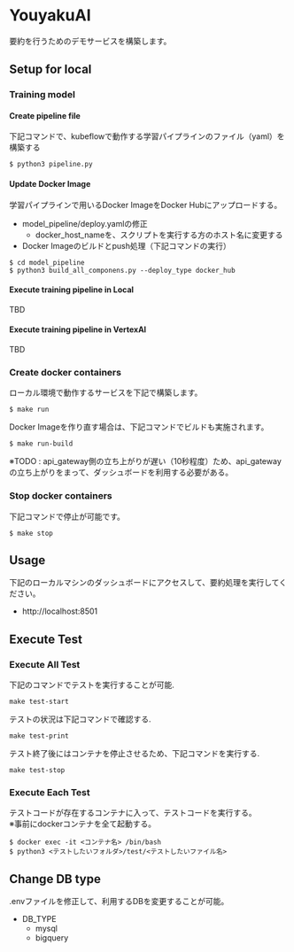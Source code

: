 # YouyakuAI

要約を行うためのデモサービスを構築します。

## Setup for local

### Training model

#### Create pipeline file

下記コマンドで、kubeflowで動作する学習パイプラインのファイル（yaml）を構築する
```
$ python3 pipeline.py
```

#### Update Docker Image

学習パイプラインで用いるDocker ImageをDocker Hubにアップロードする。

* model_pipeline/deploy.yamlの修正
  * docker_host_nameを、スクリプトを実行する方のホスト名に変更する
* Docker Imageのビルドとpush処理（下記コマンドの実行）

```
$ cd model_pipeline
$ python3 build_all_componens.py --deploy_type docker_hub
```

#### Execute training pipeline in Local

TBD

#### Execute training pipeline in VertexAI

TBD

### Create docker containers

ローカル環境で動作するサービスを下記で構築します。
```
$ make run
```

Docker Imageを作り直す場合は、下記コマンドでビルドも実施されます。
```
$ make run-build
```

※TODO : api_gateway側の立ち上がりが遅い（10秒程度）ため、api_gatewayの立ち上がりをまって、ダッシュボードを利用する必要がある。

### Stop docker containers

下記コマンドで停止が可能です。
```
$ make stop
```

## Usage

下記のローカルマシンのダッシュボードにアクセスして、要約処理を実行してください。
* http://localhost:8501

## Execute Test

### Execute All Test

下記のコマンドでテストを実行することが可能.
```
make test-start
```

テストの状況は下記コマンドで確認する.
```
make test-print
```

テスト終了後にはコンテナを停止させるため、下記コマンドを実行する.
```
make test-stop
```

### Execute Each Test

テストコードが存在するコンテナに入って、テストコードを実行する。<br>
※事前にdockerコンテナを全て起動する。

```
$ docker exec -it <コンテナ名> /bin/bash
$ python3 <テストしたいフォルダ>/test/<テストしたいファイル名>
```

## Change DB type

.envファイルを修正して、利用するDBを変更することが可能。

* DB_TYPE
  * mysql
  * bigquery
